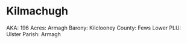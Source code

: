 # Kilmachugh

AKA: 196
Acres: Armagh
Barony: Kilclooney
County: Fews Lower
PLU: Ulster
Parish: Armagh